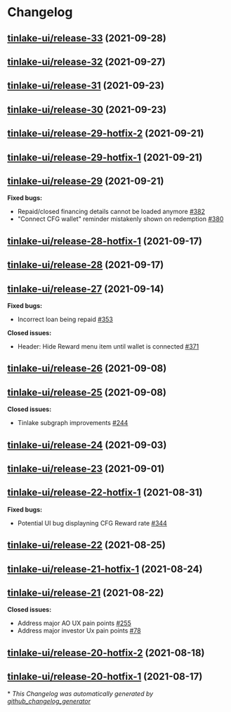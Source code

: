 # Changelog

## [tinlake-ui/release-33](https://github.com/centrifuge/apps/tree/tinlake-ui/release-33) (2021-09-28)

## [tinlake-ui/release-32](https://github.com/centrifuge/apps/tree/tinlake-ui/release-32) (2021-09-27)

## [tinlake-ui/release-31](https://github.com/centrifuge/apps/tree/tinlake-ui/release-31) (2021-09-23)

## [tinlake-ui/release-30](https://github.com/centrifuge/apps/tree/tinlake-ui/release-30) (2021-09-23)

## [tinlake-ui/release-29-hotfix-2](https://github.com/centrifuge/apps/tree/tinlake-ui/release-29-hotfix-2) (2021-09-21)

## [tinlake-ui/release-29-hotfix-1](https://github.com/centrifuge/apps/tree/tinlake-ui/release-29-hotfix-1) (2021-09-21)

## [tinlake-ui/release-29](https://github.com/centrifuge/apps/tree/tinlake-ui/release-29) (2021-09-21)

**Fixed bugs:**

- Repaid/closed financing details cannot be loaded anymore [\#382](https://github.com/centrifuge/apps/issues/382)
- "Connect CFG wallet" reminder mistakenly shown on redemption [\#380](https://github.com/centrifuge/apps/issues/380)

## [tinlake-ui/release-28-hotfix-1](https://github.com/centrifuge/apps/tree/tinlake-ui/release-28-hotfix-1) (2021-09-17)

## [tinlake-ui/release-28](https://github.com/centrifuge/apps/tree/tinlake-ui/release-28) (2021-09-17)

## [tinlake-ui/release-27](https://github.com/centrifuge/apps/tree/tinlake-ui/release-27) (2021-09-14)

**Fixed bugs:**

- Incorrect loan being repaid [\#353](https://github.com/centrifuge/apps/issues/353)

**Closed issues:**

- Header: Hide Reward menu item until wallet is connected [\#371](https://github.com/centrifuge/apps/issues/371)

## [tinlake-ui/release-26](https://github.com/centrifuge/apps/tree/tinlake-ui/release-26) (2021-09-08)

## [tinlake-ui/release-25](https://github.com/centrifuge/apps/tree/tinlake-ui/release-25) (2021-09-08)

**Closed issues:**

- Tinlake subgraph improvements [\#244](https://github.com/centrifuge/apps/issues/244)

## [tinlake-ui/release-24](https://github.com/centrifuge/apps/tree/tinlake-ui/release-24) (2021-09-03)

## [tinlake-ui/release-23](https://github.com/centrifuge/apps/tree/tinlake-ui/release-23) (2021-09-01)

## [tinlake-ui/release-22-hotfix-1](https://github.com/centrifuge/apps/tree/tinlake-ui/release-22-hotfix-1) (2021-08-31)

**Fixed bugs:**

- Potential UI bug displayning CFG Reward rate [\#344](https://github.com/centrifuge/apps/issues/344)

## [tinlake-ui/release-22](https://github.com/centrifuge/apps/tree/tinlake-ui/release-22) (2021-08-25)

## [tinlake-ui/release-21-hotfix-1](https://github.com/centrifuge/apps/tree/tinlake-ui/release-21-hotfix-1) (2021-08-24)

## [tinlake-ui/release-21](https://github.com/centrifuge/apps/tree/tinlake-ui/release-21) (2021-08-22)

**Closed issues:**

- Address major AO UX pain points [\#255](https://github.com/centrifuge/apps/issues/255)
- Address major investor Ux pain points [\#78](https://github.com/centrifuge/apps/issues/78)

## [tinlake-ui/release-20-hotfix-2](https://github.com/centrifuge/apps/tree/tinlake-ui/release-20-hotfix-2) (2021-08-18)

## [tinlake-ui/release-20-hotfix-1](https://github.com/centrifuge/apps/tree/tinlake-ui/release-20-hotfix-1) (2021-08-17)



\* *This Changelog was automatically generated by [github_changelog_generator](https://github.com/github-changelog-generator/github-changelog-generator)*
